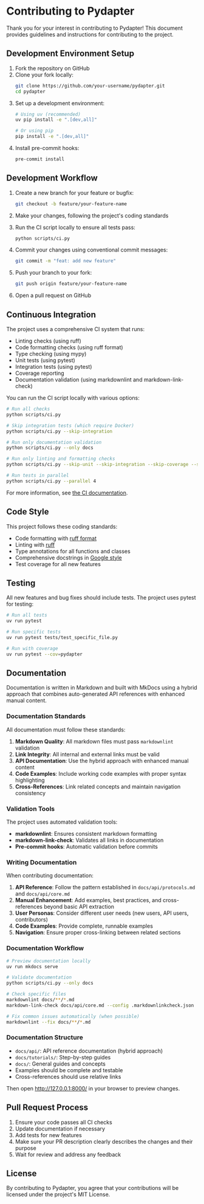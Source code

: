 # Contributing to Pydapter

Thank you for your interest in contributing to Pydapter! This document provides
guidelines and instructions for contributing to the project.

## Development Environment Setup

1. Fork the repository on GitHub
2. Clone your fork locally:
   ```bash
   git clone https://github.com/your-username/pydapter.git
   cd pydapter
   ```
3. Set up a development environment:
   ```bash
   # Using uv (recommended)
   uv pip install -e ".[dev,all]"

   # Or using pip
   pip install -e ".[dev,all]"
   ```
4. Install pre-commit hooks:
   ```bash
   pre-commit install
   ```

## Development Workflow

1. Create a new branch for your feature or bugfix:
   ```bash
   git checkout -b feature/your-feature-name
   ```

2. Make your changes, following the project's coding standards

3. Run the CI script locally to ensure all tests pass:
   ```bash
   python scripts/ci.py
   ```

4. Commit your changes using conventional commit messages:
   ```bash
   git commit -m "feat: add new feature"
   ```

5. Push your branch to your fork:
   ```bash
   git push origin feature/your-feature-name
   ```

6. Open a pull request on GitHub

## Continuous Integration

The project uses a comprehensive CI system that runs:

- Linting checks (using ruff)
- Code formatting checks (using ruff format)
- Type checking (using mypy)
- Unit tests (using pytest)
- Integration tests (using pytest)
- Coverage reporting
- Documentation validation (using markdownlint and markdown-link-check)

You can run the CI script locally with various options:

```bash
# Run all checks
python scripts/ci.py

# Skip integration tests (which require Docker)
python scripts/ci.py --skip-integration

# Run only documentation validation
python scripts/ci.py --only docs

# Run only linting and formatting checks
python scripts/ci.py --skip-unit --skip-integration --skip-coverage --skip-docs

# Run tests in parallel
python scripts/ci.py --parallel 4
```

For more information, see [the CI documentation](ci.md).

## Code Style

This project follows these coding standards:

- Code formatting with [ruff format](https://docs.astral.sh/ruff/formatter/)
- Linting with [ruff](https://docs.astral.sh/ruff/)
- Type annotations for all functions and classes
- Comprehensive docstrings in
  [Google style](https://google.github.io/styleguide/pyguide.html#38-comments-and-docstrings)
- Test coverage for all new features

## Testing

All new features and bug fixes should include tests. The project uses pytest for
testing:

```bash
# Run all tests
uv run pytest

# Run specific tests
uv run pytest tests/test_specific_file.py

# Run with coverage
uv run pytest --cov=pydapter
```

## Documentation

Documentation is written in Markdown and built with MkDocs using a hybrid approach
that combines auto-generated API references with enhanced manual content.

### Documentation Standards

All documentation must follow these standards:

1. **Markdown Quality**: All markdown files must pass `markdownlint` validation
2. **Link Integrity**: All internal and external links must be valid
3. **API Documentation**: Use the hybrid approach with enhanced manual content
4. **Code Examples**: Include working code examples with proper syntax highlighting
5. **Cross-References**: Link related concepts and maintain navigation consistency

### Validation Tools

The project uses automated validation tools:

- **markdownlint**: Ensures consistent markdown formatting
- **markdown-link-check**: Validates all links in documentation
- **Pre-commit hooks**: Automatic validation before commits

### Writing Documentation

When contributing documentation:

1. **API Reference**: Follow the pattern established in `docs/api/protocols.md` and `docs/api/core.md`
2. **Manual Enhancement**: Add examples, best practices, and cross-references beyond basic API extraction
3. **User Personas**: Consider different user needs (new users, API users, contributors)
4. **Code Examples**: Provide complete, runnable examples
5. **Navigation**: Ensure proper cross-linking between related sections

### Documentation Workflow

```bash
# Preview documentation locally
uv run mkdocs serve

# Validate documentation
python scripts/ci.py --only docs

# Check specific files
markdownlint docs/**/*.md
markdown-link-check docs/api/core.md --config .markdownlinkcheck.json

# Fix common issues automatically (when possible)
markdownlint --fix docs/**/*.md
```

### Documentation Structure

- `docs/api/`: API reference documentation (hybrid approach)
- `docs/tutorials/`: Step-by-step guides
- `docs/`: General guides and concepts
- Examples should be complete and testable
- Cross-references should use relative links

Then open http://127.0.0.1:8000/ in your browser to preview changes.

## Pull Request Process

1. Ensure your code passes all CI checks
2. Update documentation if necessary
3. Add tests for new features
4. Make sure your PR description clearly describes the changes and their purpose
5. Wait for review and address any feedback

## License

By contributing to Pydapter, you agree that your contributions will be licensed
under the project's MIT License.

